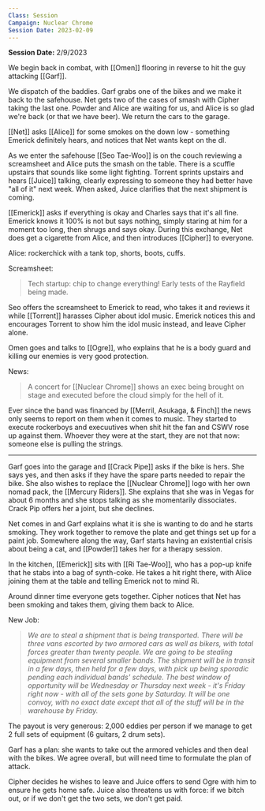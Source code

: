 ```yaml
---
Class: Session
Campaign: Nuclear Chrome
Session Date: 2023-02-09
---
```

**Session Date:** 2/9/2023

We begin back in combat, with [[Omen]] flooring in reverse to hit the guy attacking [[Garf]].

We dispatch of the baddies. Garf grabs one of the bikes and we make it back to the safehouse. Net gets two of the cases of smash with Cipher taking the last one. Powder and Alice are waiting for us, and Alice is so glad we're back (or that we have beer). We return the cars to the garage.

[[Net]] asks [[Alice]] for some smokes on the down low - something Emerick definitely hears, and notices that Net wants kept on the dl.

As we enter the safehouse [[Seo Tae-Woo]] is on the couch reviewing a screamsheet and Alice puts the smash on the table. There is a scuffle upstairs that sounds like some light fighting. Torrent sprints upstairs and hears [[Juice]] talking, clearly expressing to someone they had better have "all of it" next week. When asked, Juice clarifies that the next shipment is coming.

[[Emerick]] asks if everything is okay and Charles says that it's all fine. Emerick knows it 100% is not but says nothing, simply staring at him for a moment too long, then shrugs and says okay. During this exchange, Net does get a cigarette from Alice, and then introduces [[Cipher]] to everyone.

Alice: rockerchick with a tank top, shorts, boots, cuffs.

Screamsheet:
>Tech startup: chip to change everything! Early tests of the Rayfield being made.

Seo offers the screamsheet to Emerick to read, who takes it and reviews it while [[Torrent]] harasses Cipher about idol music. Emerick notices this and encourages Torrent to show him the idol music instead, and leave Cipher alone.

Omen goes and talks to [[Ogre]], who explains that he is a body guard and killing our enemies is very good protection.

News:
>A concert for [[Nuclear Chrome]] shows an exec being brought on stage and executed before the cloud simply for the hell of it.

Ever since the band was financed by [[Merril, Asukaga, & Finch]] the news only seems to report on them when it comes to music. They started to execute rockerboys and execuutives when shit hit the fan and CSWV rose up against them. Whoever they were at the start, they are not that now: someone else is pulling the strings.

---

Garf goes into the garage and [[Crack Pipe]] asks if the bike is hers. She says yes, and then asks if they have the spare parts needed to repair the bike. She also wishes to replace the [[Nuclear Chrome]] logo with her own nomad pack, the [[Mercury Riders]]. She explains that she was in Vegas for about 6 months and she stops talking as she momentarily dissociates. Crack Pip offers her a joint, but she declines.

Net comes in and Garf explains what it is she is wanting to do and he starts smoking. They work together to remove the plate and get things set up for a paint job. Somewhere along the way, Garf starts having an existential crisis about being a cat, and [[Powder]] takes her for a therapy session.

In the kitchen, [[Emerick]] sits with [[Ri Tae-Woo]], who has a pop-up knife that he stabs into a bag of synth-coke. He takes a hit right there, with Alice joining them at the table and telling Emerick not to mind Ri.

Around dinner time everyone gets together. Cipher notices that Net has been smoking and takes them, giving them back to Alice.

New Job:
>*We are to steal a shipment that is being transported. There will be three vans escorted by two armored cars as well as bikers, with total forces greater than twenty people. We are going to be stealing equipment from several smaller bands. The shipment will be in transit in a few days, then held for a few days, with pick up being sporadic pending each individual bands' schedule. The best window of opportunity will be Wednesday or Thursday next week - it's Friday right now - with all of the sets gone by Saturday. It will be one convoy, with no exact date except that all of the stuff will be in the warehouse by Friday.* 

The payout is very generous: 2,000 eddies per person if we manage to get 2 full sets of equipment (6 guitars, 2 drum sets).

Garf has a plan: she wants to take out the armored vehicles and then deal with the bikes. We agree overall, but will need time to formulate the plan of attack.

Cipher decides he wishes to leave and Juice offers to send Ogre with him to ensure he gets home safe. Juice also threatens us with force: if we bitch out, or if we don't get the two sets, we don't get paid.